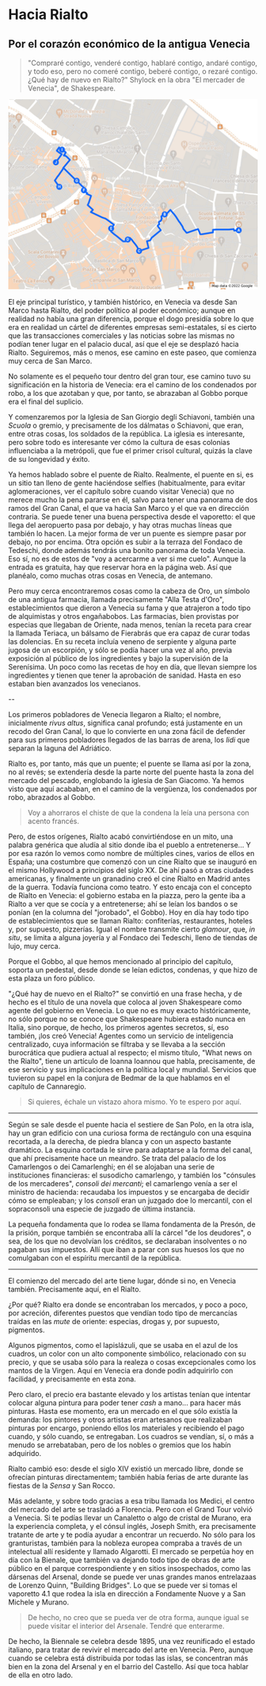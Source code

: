 # Hacia Rialto
## Por el corazón económico de la antigua Venecia

> "Compraré contigo, venderé contigo, hablaré contigo, andaré contigo, y todo
> eso, pero no comeré contigo, beberé contigo, o rezaré contigo. ¿Qué hay de
> nuevo en Rialto?" Shylock en la obra "El mercader de Venecia", de
> Shakespeare.

![Un paseo hasta Rialto](img/paseos-por-venecia-3.jpeg)

El eje principal turístico, y también histórico, en Venecia va desde San Marco
hasta Rialto, del poder político al poder económico; aunque en realidad no había
una gran diferencia, porque el dogo presidía sobre lo que era en realidad un
cártel de diferentes empresas semi-estatales, sí es cierto que las transacciones
comerciales y las noticias sobre las mismas no podían tener lugar en el palacio
ducal, así que el eje se desplazó hacia Rialto. Seguiremos, más o menos, ese
camino en este paseo, que comienza muy cerca de San Marco.

No solamente es el pequeño tour dentro del gran tour, ese camino tuvo su
significación en la historia de Venecia: era el camino de los condenados por
robo, a los que azotaban y que, por tanto, se abrazaban al Gobbo porque era el
final del suplicio.

Y comenzaremos por la Iglesia de San Giorgio degli Schiavoni, también una *Scuola*
o gremio, y precisamente de los dálmatas o Schiavoni, que eran, entre otras
cosas, los soldados de la república. La iglesia es interesante, pero sobre todo
es interesante ver cómo la cultura de esas colonias influenciaba a la metrópoli,
que fue el primer crisol cultural, quizás la clave de su longevidad y éxito.

Ya hemos hablado sobre el puente de Rialto. Realmente, el puente en si, es un sitio tan lleno de
gente haciéndose selfies (habitualmente, para evitar aglomeraciones, ver el
capítulo sobre cuando visitar Venecia) que no merece mucho la pena pararse en él, salvo para
tener una panorama de dos ramos del Gran Canal, el que va hacia San Marco y el
que va en dirección contraria. Se puede tener una buena perspectiva desde el
vaporetto: el que llega del aeropuerto pasa por debajo, y hay otras muchas
líneas que también lo hacen. La mejor forma de ver un puente es siempre pasar
por debajo, no por encima. Otra opción es subir a la terraza del Fondaco de
Tedeschi, donde además tendrás una bonito panorama de toda Venecia. Eso sí, no
es de estos de "voy a acercarme a ver si me cuelo". Aunque la entrada es
gratuita, hay que reservar hora en la página web. Así que planéalo, como muchas
otras cosas en Venecia, de antemano.


Pero muy cerca encontraremos cosas como la cabeza
de Oro, un símbolo de una antigua farmacia, llamada precisamente "Alla Testa d'Oro", establecimientos que dieron a
Venecia su fama y que atrajeron a todo tipo de alquimistas y otros
engañabobos. Las farmacias, bien provistas por especias que llegaban de Oriente,
nada menos, tenían la receta para crear la llamada Teriaca, un bálsamo de
Fierabrás que era capaz de curar todas las dolencias. En su receta incluía
veneno de serpiente y alguna parte jugosa de un escorpión, y sólo se podía hacer
una vez al año, previa exposición al público de los ingredientes y bajo la
supervisión de la Serenísima. Un poco como las recetas de hoy en día, que llevan
siempre los ingredientes y tienen que tener la aprobación de sanidad. Hasta en
eso estaban bien avanzados los venecianos.

--

Los primeros pobladores de Venecia llegaron a Rialto; el nombre, inicialmente
*rivus altus*, significa canal profundo; está justamente en un recodo del Gran
Canal, lo que lo convierte en una zona fácil de defender para sus primeros
pobladores llegados de las barras de arena, los *lidi* que separan la laguna del
Adriático.

Rialto es, por tanto, más que un puente; el puente se llama así por la zona, no
al revés; se extendería desde la parte norte del puente hasta la zona del
mercado del pescado, englobando la iglesia de San Giacomo. Ya hemos visto que
aquí acababan, en el camino de la vergüenza, los condenados por robo, abrazados
al Gobbo.

> Voy a ahorraros el chiste de que la condena la leía una persona con acento
francés.

Pero, de estos orígenes, Rialto acabó convirtiéndose en un mito, una palabra
genérica que aludía al sitio donde iba el pueblo a entretenerse... Y por esa
razón lo vemos como nombre de múltiples cines, varios de ellos en España; una
costumbre que comenzó con un cine Rialto que se inauguró en el mismo Hollywood a
principios del siglo XX. De ahí pasó a otras ciudades americanas, y finalmente
un granadino creó el cine Rialto en Madrid antes de la guerra. Todavía funciona
como teatro. Y esto encaja con el concepto de Rialto en Venecia: el gobierno
estaba en la piazza, pero la gente iba a Rialto a ver que se cocía y a
entretenerse; ahí se leían los bandos o se ponían (en la columna del "jorobado",
el Gobbo). Hoy en día hay todo tipo de establecimientos que se llaman Rialto:
confiterías, restaurantes, hoteles y, por supuesto, pizzerías. Igual el nombre
transmite cierto *glamour*, que, *in situ*, se limita a alguna joyería y al
Fondaco dei Tedeschi, lleno de tiendas de lujo, muy cerca.

Porque el Gobbo, al que hemos mencionado al principio del capítulo, soporta un pedestal, desde donde se
leían edictos, condenas, y que hizo de esta plaza un foro público.

"¿Qué hay de nuevo en el Rialto?" se convirtió en una frase hecha, y de hecho es
el título de una novela que coloca al joven Shakespeare como agente del gobierno
en Venecia. Lo que no es muy exacto históricamente, no sólo porque no se conoce
que Shakespeare hubiera estado nunca en Italia, sino porque, de hecho, los
primeros agentes secretos, sí, eso también, ¡los creó Venecia! Agentes como un
servicio de inteligencia centralizado, cuya información se filtraba y se llevaba
a la sección burocrática que pudiera actual al respecto; el mismo título, "What
news on the Rialto", tiene un artículo de Ioanna Ioannou que habla,
precisamente, de ese servicio y sus implicaciones en la política local y
mundial. Servicios que tuvieron su papel en la conjura de Bedmar de la que
hablamos en el capítulo de Cannaregio.

> Si quieres, échale un vistazo ahora mismo. Yo te espero por aquí.

---

Según se sale desde el puente hacia el sestiere de San Polo, en la otra isla, hay un gran edificio con una curiosa forma de rectángulo con una esquina recortada, a la derecha, de piedra blanca y con un aspecto bastante dramático. La esquina cortada le sirve para adaptarse a la forma del canal, que ahí precisamente hace un meandro. Se trata del palacio de los Camarlengos o dei Camarlenghi; en él se alojaban una serie de instituciones financieras: el susodicho camarlengo, y también los "cónsules de los mercaderes", *consoli dei mercanti*; el camarlengo venía a ser el ministro de hacienda: recaudaba los impuestos y se encargaba de decidir cómo se empleaban; y los *consoli* eran un juzgado doe lo mercantil, con el sopraconsoli una especie de juzgado de última instancia.

La pequeña fondamenta que lo rodea se llama fondamenta de la Presón, de la prisión, porque también se encontraba allí la cárcel "de los deudores", o sea, de los que no devolvían los créditos, se declaraban insolventes o no pagaban sus impuestos. Allí que iban a parar con sus huesos los que no comulgaban con el espíritu mercantil de la república.

---

El comienzo del mercado del arte tiene lugar, dónde si no, en Venecia también. Precisamente aquí, en el Rialto.

¿Por qué? Rialto era donde se encontraban los mercados, y poco a poco, por acreción, diferentes puestos que vendían todo tipo de mercancías traídas en las *mute* de oriente: especias, drogas y, por supuesto, pigmentos.

Algunos pigmentos, como el lapislázuli, que se usaba en el azul de los cuadros, un color con un alto componente simbólico, relacionado con su precio, y que se usaba sólo para la realeza o cosas excepcionales como los mantos de la Virgen. Aquí en Venecia era donde podín adquirirlo con facilidad, y precisamente en esta zona.

Pero claro, el precio era bastante elevado y los artistas tenían que intentar colocar alguna pintura para poder tener *cash* a mano... para hacer más pinturas. Hasta ese momento, era un mercado en el que sólo existía la demanda: los pintores y otros artistas eran artesanos que realizaban pinturas por encargo, poniendo ellos los materiales y recibiendo el pago cuando, y sólo cuando, se entregaban. Los cuadros se vendían, sí, o más a menudo se arrebataban, pero de los nobles o gremios que los habín adquirido.

Rialto cambió eso: desde el siglo XIV existió un mercado libre, donde se ofrecían pinturas directamentem; también había ferias de arte durante las fiestas de la *Sensa* y San Rocco. 

Más adelante, y sobre todo gracias a esa tribu llamada los Medici, el centro del mercado del arte se trasladó a Florencia. Pero con el Grand Tour volvió a Venecia. Si te podías llevar un Canaletto o algo de cristal de Murano, era la experiencia completa, y el cónsul inglés, Joseph Smith, era precisamente tratante de arte y te podía ayudar a encontrar un recuerdo. No sólo para los granturistas, también para la nobleza europea compraba a través de un intelectual allí residente y llamado Algarotti. El mercado se perpetúa hoy en día con la Bienale, que también va dejando todo tipo de obras de arte público en el parque correspondiente y en sitios insospechados, como las dársenas del Arsenal, donde se puede ver unas grandes manos entrelazaas de Lorenzo Quinn, "Building Bridges". Lo que se puede ver si tomas el vaporetto 4.1 que rodea la isla en dirección a Fondamente Nuove y a San Michele y Murano.

> De hecho, no creo que se pueda ver de otra forma, aunque igual se puede visitar el interior del Arsenale. Tendré que enterarme.

De hecho, la Biennale se celebra desde 1895, una vez reunificado el estado italiano, para tratar de revivir el mercado del arte en Venecia. Pero, aunque cuando se celebra está distribuida por todas las islas, se concentran más bien en la zona del Arsenal y en el barrio del Castello. Así que toca hablar de ella en otro lado.

